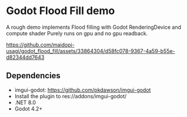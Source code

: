 # Godot Flood Fill demo
A rough demo implements Flood filling with Godot RenderingDevice and compute shader
Purely runs on gpu and no gpu readback.

https://github.com/maidopi-usagi/godot_flood_fill/assets/33864304/d58fc078-9367-4a59-b55e-d82344dd7643

## Dependencies
* imgui-godot: https://github.com/pkdawson/imgui-godot
*   Install the plugin to res://addons/imgui-godot/
* .NET 8.0
* Godot 4.2+

